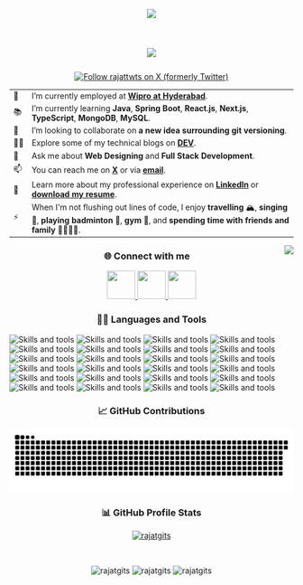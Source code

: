 <p align="center">
    <img src="https://capsule-render.vercel.app/api?type=waving&height=280&color=gradient&text=Hi%20there%20👋,%20I'm%20Rajat%20🐼&fontSize=50&animation=fadeIn" />
</p>

<h1 align="center">
    <img src="https://readme-typing-svg.demolab.com?font=IBM+Plex+Sans&weight=600&size=28&pause=1000&color=FFFFFF&center=true&vCenter=true&width=435&lines=Welcome+to+my+GitHub+Profile!;I'm+a+Full+Stack+Developer" />
</h1>

<p align="center">
    <a href="https://x.com/rajattwts">
        <img src="https://img.shields.io/twitter/follow/rajattwts" alt="Follow rajattwts on X (formerly Twitter)" />
    </a>
</p>

<table border="0">
    <tr>
        <td>👔</td>
        <td>I’m currently employed at <b><a href="https://www.wipro.com/">Wipro at Hyderabad</a></b>.</td>
    </tr>
    <tr>
        <td>📚</td>
        <td>I’m currently learning <b>Java</b>, <b>Spring Boot</b>, <b>React.js</b>, <b>Next.js</b>, <b>TypeScript</b>, <b>MongoDB</b>, <b>MySQL</b>.</td>
    </tr>
    <tr>
        <td>👯</td>
        <td>I’m looking to collaborate on <b>a new idea surrounding git versioning</b>.</td>
    </tr>
    <tr>
        <td>✍🏻</td>
        <td>Explore some of my technical blogs on <b><a href="https://dev.to/rajatblogs/">DEV</a></b>.</td>
    </tr>
    <tr>
        <td>💬</td>
        <td>Ask me about <b>Web Designing</b> and <b>Full Stack Development</b>.</td>
    </tr>
    <tr>
        <td>📫</td>
        <td>You can reach me on <b><a href="https://x.com/rajattwts">X</a></b> or via <b><a href="mailto:rajatrajemails@gmail.com">email</a></b>.</td>
    </tr>
    <tr>
        <td>📄</td>
        <td>Learn more about my professional experience on <b><a href="https://www.linkedin.com/in/rajatlnkdins">LinkedIn</a></b> or <b><a href="https://github.com/rajatgits/rajatgits/raw/readme/Rajat_Raj_Resume.pdf">download my resume</a></b>.</td>
    </tr>
    <tr>
        <td>⚡</td>
        <td>When I'm not flushing out lines of code, I enjoy <b>travelling</b> 🏔, <b>singing</b> 🎤, <b>playing badminton</b> 🏸, <b>gym</b> 💪, and <b>spending time with friends and family</b> 👨‍👩‍👧‍👦.</td>
    </tr>
</table>

<img align="right" src="https://i.gifer.com/DVYt.gif">

<h3 align="center">🌐 Connect with me</h3>
<p align="center">
    <a href="https://x.com/rajattwts">
        <img width="50px" height="50px" src="https://uxwing.com/wp-content/themes/uxwing/download/brands-and-social-media/x-social-media-logo-icon.png" />
    </a>
    <a href="https://www.linkedin.com/in/rajatlnkdins">
        <img width="50px" height="50px" src="https://uxwing.com/wp-content/themes/uxwing/download/brands-and-social-media/linkedin-app-icon.png" />
    </a>
    <a href="https://instagram.com/rajat.igs">
        <img width="50px" height="50px" src="https://uxwing.com/wp-content/themes/uxwing/download/brands-and-social-media/ig-instagram-icon.png" />
    </a>
</p>
    
<h3 align="center">👨‍💻 Languages and Tools</h3>
<p align="left">
    <img src="https://skillicons.dev/icons?i=java" alt="Skills and tools"/>
    <img src="https://skillicons.dev/icons?i=html" alt="Skills and tools"/>
    <img src="https://skillicons.dev/icons?i=css" alt="Skills and tools"/>
    <img src="https://skillicons.dev/icons?i=tailwindcss" alt="Skills and tools"/>
    <img src="https://skillicons.dev/icons?i=sass" alt="Skills and tools"/>
    <img src="https://skillicons.dev/icons?i=javascript" alt="Skills and tools"/>
    <img src="https://skillicons.dev/icons?i=typescript" alt="Skills and tools"/>
    <img src="https://skillicons.dev/icons?i=spring" alt="Skills and tools"/>
    <img src="https://skillicons.dev/icons?i=maven" alt="Skills and tools"/>
    <img src="https://skillicons.dev/icons?i=react" alt="Skills and tools"/>
    <img src="https://skillicons.dev/icons?i=redux" alt="Skills and tools"/>
    <img src="https://skillicons.dev/icons?i=nextjs" alt="Skills and tools"/>
    <img src="https://skillicons.dev/icons?i=docker" alt="Skills and tools"/>
    <img src="https://skillicons.dev/icons?i=git" alt="Skills and tools"/>
    <img src="https://skillicons.dev/icons?i=github" alt="Skills and tools"/>
    <img src="https://skillicons.dev/icons?i=mongodb" alt="Skills and tools"/>
    <img src="https://skillicons.dev/icons?i=mysql" alt="Skills and tools"/>
    <img src="https://skillicons.dev/icons?i=prisma" alt="Skills and tools"/>
    <img src="https://skillicons.dev/icons?i=expressjs" alt="Skills and tools"/>
    <img src="https://skillicons.dev/icons?i=gcp" alt="Skills and tools"/>
    <img src="https://skillicons.dev/icons?i=vscode" alt="Skills and tools"/>
    <img src="https://skillicons.dev/icons?i=idea" alt="Skills and tools"/>
    <img src="https://skillicons.dev/icons?i=postman" alt="Skills and tools"/>
    <img src="https://skillicons.dev/icons?i=vercel" alt="Skills and tools"/> 
</p>

<h3 align="center">📈 GitHub Contributions</h3> 
<picture>
    <source media="(prefers-color-scheme: dark)" srcset="https://raw.githubusercontent.com/rajatgits/rajatgits/output/github-contribution-grid-snake-dark.svg">
    <source media="(prefers-color-scheme: light)" srcset="https://raw.githubusercontent.com/rajatgits/rajatgits/output/github-contribution-grid-snake.svg">
    <img alt="github contribution grid snake animation" src="https://raw.githubusercontent.com/rajatgits/rajatgits/output/github-contribution-grid-snake.svg">
</picture>

<h3 align="center">📊 GitHub Profile Stats</h3>
<p align="center">
    <a href="#">
        <img src="https://komarev.com/ghpvc/?username=rajatgits&label=Profile%20views&color=0e75b6&style=flat" alt="rajatgits" />
    </a>
</p>&nbsp;<br />

<p align="center">
    <img src="https://github-readme-stats.vercel.app/api/top-langs/?username=rajatgits&theme=vue-dark&show_icons=true&hide_border=true&layout=compact" alt="rajatgits" width="33%" height="100px"/> 
    <img src="https://github-readme-stats.vercel.app/api?username=rajatgits&theme=vue-dark&show_icons=true&hide_border=true&count_private=true" alt="rajatgits" width="33%" height="100px"/>  
    <img src="https://github-readme-streak-stats.herokuapp.com/?user=rajatgits&theme=vue-dark&hide_border=true" alt="rajatgits" width="33%" height="100px"/>
</p>
